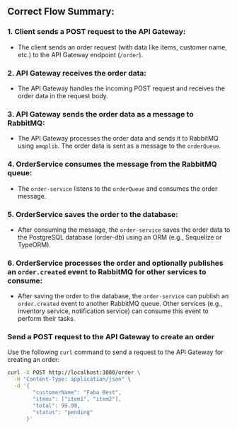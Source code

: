 ## Correct Flow Summary:

### 1. Client sends a POST request to the API Gateway:
- The client sends an order request (with data like items, customer name, etc.) to the API Gateway endpoint (`/order`).

### 2. API Gateway receives the order data:
- The API Gateway handles the incoming POST request and receives the order data in the request body.

### 3. API Gateway sends the order data as a message to RabbitMQ:
- The API Gateway processes the order data and sends it to RabbitMQ using `amqplib`. The order data is sent as a message to the `orderQueue`.

### 4. OrderService consumes the message from the RabbitMQ queue:
- The `order-service` listens to the `orderQueue` and consumes the order message.

### 5. OrderService saves the order to the database:
- After consuming the message, the `order-service` saves the order data to the PostgreSQL database (order-db) using an ORM (e.g., Sequelize or TypeORM).

### 6. OrderService processes the order and optionally publishes an `order.created` event to RabbitMQ for other services to consume:
- After saving the order to the database, the `order-service` can publish an `order.created` event to another RabbitMQ queue. Other services (e.g., inventory service, notification service) can consume this event to perform their tasks.



### Send a POST request to the API Gateway to create an order

Use the following `curl` command to send a request to the API Gateway for creating an order:

```bash
curl -X POST http://localhost:3000/order \
  -H "Content-Type: application/json" \
  -d '{
        "customerName": "Faba Best",
        "items": ["item1", "item2"],
        "total": 99.99,
        "status": "pending"
      }'
